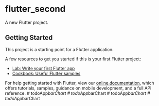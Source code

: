 # flutter_second

A new Flutter project.

## Getting Started

This project is a starting point for a Flutter application.

A few resources to get you started if this is your first Flutter project:

- [Lab: Write your first Flutter app](https://flutter.dev/docs/get-started/codelab)
- [Cookbook: Useful Flutter samples](https://flutter.dev/docs/cookbook)

For help getting started with Flutter, view our
[online documentation](https://flutter.dev/docs), which offers tutorials,
samples, guidance on mobile development, and a full API reference.
#   t o d o A p p _ b a r C h a r t  
 #   t o d o A p p _ b a r C h a r t  
 #   t o d o A p p _ b a r C h a r t  
 #   t o d o A p p _ b a r C h a r t  
 